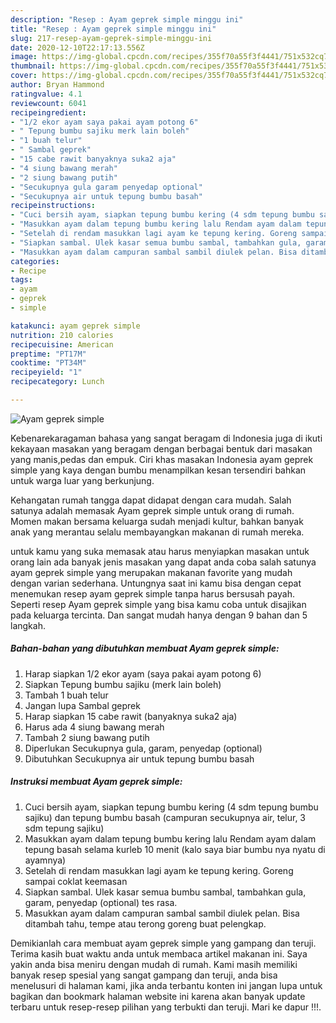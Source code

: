 ```yaml
---
description: "Resep : Ayam geprek simple minggu ini"
title: "Resep : Ayam geprek simple minggu ini"
slug: 217-resep-ayam-geprek-simple-minggu-ini
date: 2020-12-10T22:17:13.556Z
image: https://img-global.cpcdn.com/recipes/355f70a55f3f4441/751x532cq70/ayam-geprek-simple-foto-resep-utama.jpg
thumbnail: https://img-global.cpcdn.com/recipes/355f70a55f3f4441/751x532cq70/ayam-geprek-simple-foto-resep-utama.jpg
cover: https://img-global.cpcdn.com/recipes/355f70a55f3f4441/751x532cq70/ayam-geprek-simple-foto-resep-utama.jpg
author: Bryan Hammond
ratingvalue: 4.1
reviewcount: 6041
recipeingredient:
- "1/2 ekor ayam saya pakai ayam potong 6"
- " Tepung bumbu sajiku merk lain boleh"
- "1 buah telur"
- " Sambal geprek"
- "15 cabe rawit banyaknya suka2 aja"
- "4 siung bawang merah"
- "2 siung bawang putih"
- "Secukupnya gula garam penyedap optional"
- "Secukupnya air untuk tepung bumbu basah"
recipeinstructions:
- "Cuci bersih ayam, siapkan tepung bumbu kering (4 sdm tepung bumbu sajiku) dan tepung bumbu basah (campuran secukupnya air, telur, 3 sdm tepung sajiku)"
- "Masukkan ayam dalam tepung bumbu kering lalu Rendam ayam dalam tepung basah selama kurleb 10 menit (kalo saya biar bumbu nya nyatu di ayamnya)"
- "Setelah di rendam masukkan lagi ayam ke tepung kering. Goreng sampai coklat keemasan"
- "Siapkan sambal. Ulek kasar semua bumbu sambal, tambahkan gula, garam, penyedap (optional) tes rasa."
- "Masukkan ayam dalam campuran sambal sambil diulek pelan. Bisa ditambah tahu, tempe atau terong goreng buat pelengkap."
categories:
- Recipe
tags:
- ayam
- geprek
- simple

katakunci: ayam geprek simple 
nutrition: 210 calories
recipecuisine: American
preptime: "PT17M"
cooktime: "PT34M"
recipeyield: "1"
recipecategory: Lunch

---
```



![Ayam geprek simple](https://img-global.cpcdn.com/recipes/355f70a55f3f4441/751x532cq70/ayam-geprek-simple-foto-resep-utama.jpg)

Kebenarekaragaman bahasa yang sangat beragam di Indonesia juga di ikuti kekayaan masakan yang beragam dengan berbagai bentuk dari masakan yang manis,pedas dan empuk. Ciri khas masakan Indonesia ayam geprek simple yang kaya dengan bumbu menampilkan kesan tersendiri bahkan untuk warga luar yang berkunjung.




Kehangatan rumah tangga dapat didapat dengan cara mudah. Salah satunya adalah memasak Ayam geprek simple untuk orang di rumah. Momen makan bersama keluarga sudah menjadi kultur, bahkan banyak anak yang merantau selalu membayangkan makanan di rumah mereka.

untuk kamu yang suka memasak atau harus menyiapkan masakan untuk orang lain ada banyak jenis masakan yang dapat anda coba salah satunya ayam geprek simple yang merupakan makanan favorite yang mudah dengan varian sederhana. Untungnya saat ini kamu bisa dengan cepat menemukan resep ayam geprek simple tanpa harus bersusah payah.
Seperti resep Ayam geprek simple yang bisa kamu coba untuk disajikan pada keluarga tercinta. Dan sangat mudah hanya dengan 9 bahan dan 5 langkah.


<!--inarticleads1-->

##### Bahan-bahan yang dibutuhkan membuat Ayam geprek simple:

1. Harap siapkan 1/2 ekor ayam (saya pakai ayam potong 6)
1. Siapkan  Tepung bumbu sajiku (merk lain boleh)
1. Tambah 1 buah telur
1. Jangan lupa  Sambal geprek
1. Harap siapkan 15 cabe rawit (banyaknya suka2 aja)
1. Harus ada 4 siung bawang merah
1. Tambah 2 siung bawang putih
1. Diperlukan Secukupnya gula, garam, penyedap (optional)
1. Dibutuhkan Secukupnya air untuk tepung bumbu basah




<!--inarticleads2-->

##### Instruksi membuat  Ayam geprek simple:

1. Cuci bersih ayam, siapkan tepung bumbu kering (4 sdm tepung bumbu sajiku) dan tepung bumbu basah (campuran secukupnya air, telur, 3 sdm tepung sajiku)
1. Masukkan ayam dalam tepung bumbu kering lalu Rendam ayam dalam tepung basah selama kurleb 10 menit (kalo saya biar bumbu nya nyatu di ayamnya)
1. Setelah di rendam masukkan lagi ayam ke tepung kering. Goreng sampai coklat keemasan
1. Siapkan sambal. Ulek kasar semua bumbu sambal, tambahkan gula, garam, penyedap (optional) tes rasa.
1. Masukkan ayam dalam campuran sambal sambil diulek pelan. Bisa ditambah tahu, tempe atau terong goreng buat pelengkap.




Demikianlah cara membuat ayam geprek simple yang gampang dan teruji. Terima kasih buat waktu anda untuk membaca artikel makanan ini. Saya yakin anda bisa meniru dengan mudah di rumah. Kami masih memiliki banyak resep spesial yang sangat gampang dan teruji, anda bisa menelusuri di halaman kami, jika anda terbantu konten ini jangan lupa untuk bagikan dan bookmark halaman website ini karena akan banyak update terbaru untuk resep-resep pilihan yang terbukti dan teruji. Mari ke dapur !!!. 
